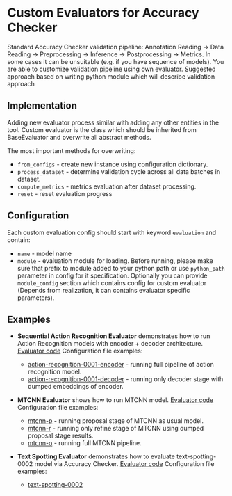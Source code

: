 # Custom Evaluators for Accuracy Checker
Standard Accuracy Checker validation pipeline: Annotation Reading -> Data Reading -> Preprocessing -> Inference -> Postprocessing -> Metrics.
In some cases it can be unsuitable (e.g. if you have sequence of models). You are able to customize validation pipeline using own evaluator.
Suggested approach based on writing python module which will describe validation approach

## Implementation
Adding new evaluator process similar with adding any other entities in the tool.
Custom evaluator is the class which should be inherited from BaseEvaluator and overwrite all abstract methods.

The most important methods for overwriting:

* `from_configs` - create new instance using configuration dictionary.
* `process_dataset` - determine validation cycle across all data batches in dataset.
* `compute_metrics` - metrics evaluation after dataset processing.
* `reset` - reset evaluation progress

## Configuration
Each custom evaluation config should start with keyword `evaluation` and contain:
 * `name` - model name
 * `module` - evaluation module for loading. 
Before running, please make sure that prefix to module added to your python path or use `python_path` parameter in config for it specification.
Optionally you can provide `module_config` section which contains config for custom evaluator (Depends from realization, it can contains evaluator specific parameters).


## Examples
* **Sequential Action Recognition Evaluator** demonstrates how to run Action Recognition models with encoder + decoder architecture.
  [Evaluator code](sequential_action_recognition_evaluator.py)
  Configuration file examples:
    * [action-recognition-0001-encoder](../../../configs/action-recognition-0001-encoder.yml) - running full pipeline of action recognition model.
    * [action-recognition-0001-decoder](../../../configs/action-recognition-0001-decoder.yml) - running only decoder stage with dumped embeddings of encoder.

* **MTCNN Evaluator** shows how to run MTCNN model.
  [Evaluator code](mtcnn_evaluator.py)
  Configuration file examples:
    * [mtcnn-p](../../../configs/mtcnn-p.yml) - running proposal stage of MTCNN as usual model.
    * [mtcnn-r](../../../configs/mtcnn-r.yml) - running only refine stage of MTCNN using dumped proposal stage results.
    * [mtcnn-o](../../../configs/mtcnn-o.yml) - running full MTCNN pipeline.

* **Text Spotting Evaluator** demonstrates how to evaluate text-spotting-0002 model via Accuracy Checker.
  [Evaluator code](text_spotting_evaluator.py)
  Configuration file examples:
    * [text-spotting-0002](../../../configs/text-spotting-0002.yml)
